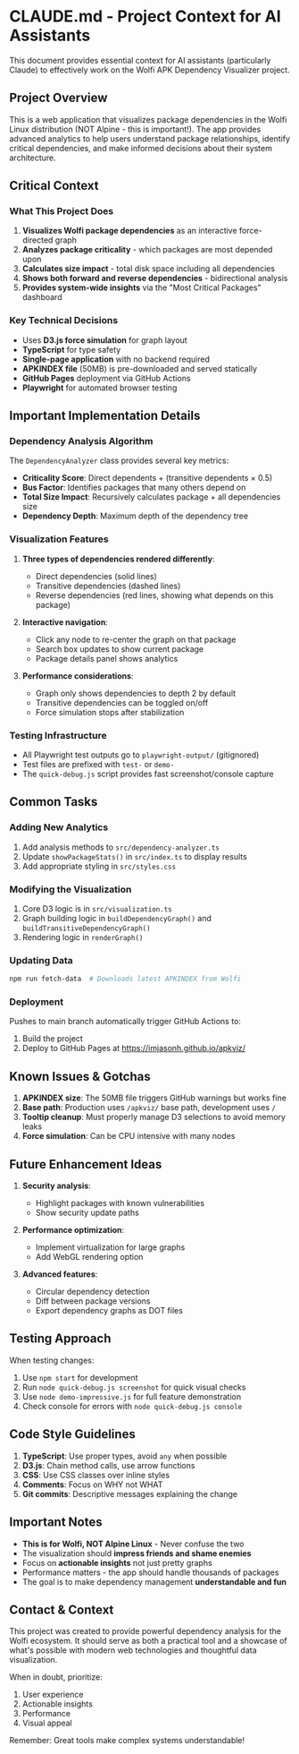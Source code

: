 # CLAUDE.md - Project Context for AI Assistants

This document provides essential context for AI assistants (particularly Claude) to effectively work on the Wolfi APK Dependency Visualizer project.

## Project Overview

This is a web application that visualizes package dependencies in the Wolfi Linux distribution (NOT Alpine - this is important!). The app provides advanced analytics to help users understand package relationships, identify critical dependencies, and make informed decisions about their system architecture.

## Critical Context

### What This Project Does
1. **Visualizes Wolfi package dependencies** as an interactive force-directed graph
2. **Analyzes package criticality** - which packages are most depended upon
3. **Calculates size impact** - total disk space including all dependencies
4. **Shows both forward and reverse dependencies** - bidirectional analysis
5. **Provides system-wide insights** via the "Most Critical Packages" dashboard

### Key Technical Decisions
- Uses **D3.js force simulation** for graph layout
- **TypeScript** for type safety
- **Single-page application** with no backend required
- **APKINDEX file** (50MB) is pre-downloaded and served statically
- **GitHub Pages** deployment via GitHub Actions
- **Playwright** for automated browser testing

## Important Implementation Details

### Dependency Analysis Algorithm
The `DependencyAnalyzer` class provides several key metrics:
- **Criticality Score**: Direct dependents + (transitive dependents × 0.5)
- **Bus Factor**: Identifies packages that many others depend on
- **Total Size Impact**: Recursively calculates package + all dependencies size
- **Dependency Depth**: Maximum depth of the dependency tree

### Visualization Features
1. **Three types of dependencies rendered differently**:
   - Direct dependencies (solid lines)
   - Transitive dependencies (dashed lines)
   - Reverse dependencies (red lines, showing what depends on this package)

2. **Interactive navigation**:
   - Click any node to re-center the graph on that package
   - Search box updates to show current package
   - Package details panel shows analytics

3. **Performance considerations**:
   - Graph only shows dependencies to depth 2 by default
   - Transitive dependencies can be toggled on/off
   - Force simulation stops after stabilization

### Testing Infrastructure
- All Playwright test outputs go to `playwright-output/` (gitignored)
- Test files are prefixed with `test-` or `demo-`
- The `quick-debug.js` script provides fast screenshot/console capture

## Common Tasks

### Adding New Analytics
1. Add analysis methods to `src/dependency-analyzer.ts`
2. Update `showPackageStats()` in `src/index.ts` to display results
3. Add appropriate styling in `src/styles.css`

### Modifying the Visualization
1. Core D3 logic is in `src/visualization.ts`
2. Graph building logic in `buildDependencyGraph()` and `buildTransitiveDependencyGraph()`
3. Rendering logic in `renderGraph()`

### Updating Data
```bash
npm run fetch-data  # Downloads latest APKINDEX from Wolfi
```

### Deployment
Pushes to main branch automatically trigger GitHub Actions to:
1. Build the project
2. Deploy to GitHub Pages at https://imjasonh.github.io/apkviz/

## Known Issues & Gotchas

1. **APKINDEX size**: The 50MB file triggers GitHub warnings but works fine
2. **Base path**: Production uses `/apkviz/` base path, development uses `/`
3. **Tooltip cleanup**: Must properly manage D3 selections to avoid memory leaks
4. **Force simulation**: Can be CPU intensive with many nodes

## Future Enhancement Ideas

1. **Security analysis**:
   - Highlight packages with known vulnerabilities
   - Show security update paths

2. **Performance optimization**:
   - Implement virtualization for large graphs
   - Add WebGL rendering option

3. **Advanced features**:
   - Circular dependency detection
   - Diff between package versions
   - Export dependency graphs as DOT files

## Testing Approach

When testing changes:
1. Use `npm start` for development
2. Run `node quick-debug.js screenshot` for quick visual checks
3. Use `node demo-impressive.js` for full feature demonstration
4. Check console for errors with `node quick-debug.js console`

## Code Style Guidelines

1. **TypeScript**: Use proper types, avoid `any` when possible
2. **D3.js**: Chain method calls, use arrow functions
3. **CSS**: Use CSS classes over inline styles
4. **Comments**: Focus on WHY not WHAT
5. **Git commits**: Descriptive messages explaining the change

## Important Notes

- **This is for Wolfi, NOT Alpine Linux** - Never confuse the two
- The visualization should **impress friends and shame enemies**
- Focus on **actionable insights** not just pretty graphs
- Performance matters - the app should handle thousands of packages
- The goal is to make dependency management **understandable and fun**

## Contact & Context

This project was created to provide powerful dependency analysis for the Wolfi ecosystem. It should serve as both a practical tool and a showcase of what's possible with modern web technologies and thoughtful data visualization.

When in doubt, prioritize:
1. User experience
2. Actionable insights  
3. Performance
4. Visual appeal

Remember: Great tools make complex systems understandable!